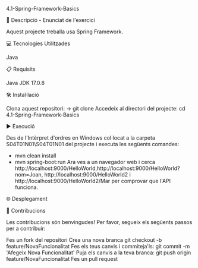 4.1-Spring-Framework-Basics

📄 Descripció - Enunciat de l'exercici

Aquest projecte treballa usa Spring Framework.

💻 Tecnologies Utilitzades

Java

📋 Requisits

Java JDK 17.0.8

🛠️ Instal·lació

Clona aquest repositori: -> git clone Accedeix al directori del projecte: cd 4.1-Spring-Framework-Basics

▶️ Execució

Des de l'Intèrpret d'ordres en Windows col·locat a la carpeta S04T01N01\S04T01N01 del projecte i executa les següents comandes:
- mvn clean install
- mvn spring-boot:run
Ara ves a un navegador web i cerca http://localhost:9000/HelloWorld,http://localhost:9000/HelloWorld?nom=Joan, http://localhost:9000/HelloWorld2 i http://localhost:9000/HelloWorld2/Mar per comprovar que l'API funciona.

🌐 Desplegament

🤝 Contribucions

Les contribucions són benvingudes! Per favor, segueix els següents passos per a contribuir:

Fes un fork del repositori Crea una nova branca git checkout -b feature/NovaFuncionalitat Fes els teus canvis i commiteja'ls: git commit -m 'Afegeix Nova Funcionalitat' Puja els canvis a la teva branca: git push origin feature/NovaFuncionalitat Fes un pull request

